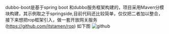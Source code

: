 dubbo-boot是基于spring boot 和dubbo服务框架构建的，项目采用Maven分模块构建，其示例取之于springside,目前代码还比较简单，仅仅把二者加以整合，接下来想把rop框架引入，做一套开放网关服务(https://github.com/itstamen/rop)
如下图
![github](https://github.com/goodluckwgw/dubbo-boot/blob/master/image/QQ%E5%9B%BE%E7%89%8720151228110513.png "github") 


